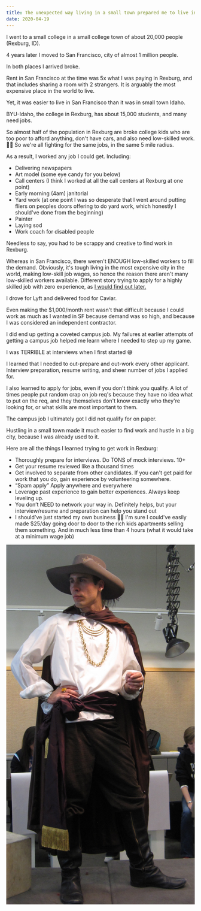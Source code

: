 ```yaml
---
title: The unexpected way living in a small town prepared me to live in San Francisco
date: 2020-04-19
---
```


I went to a small college in a small college town of about 20,000 people (Rexburg, ID).

4 years later I moved to San Francisco, city of almost 1 million people.

In both places I arrived broke.

Rent in San Francisco at the time was 5x what I was paying in Rexburg, and that includes sharing a room with 2 strangers. It is arguably the most expensive place in the world to live.

Yet, it was easier to live in San Francisco than it was in small town Idaho.

BYU-Idaho, the college in Rexburg, has about 15,000 students, and many need jobs.

So almost half of the population in Rexburg are broke college kids who are too poor to afford anything, don't have cars, and also need low-skilled work. 🤦‍♂️ So we're all fighting for the same jobs, in the same 5 mile radius.

As a result, I worked any job I could get. Including:
* Delivering newspapers
* Art model (some eye candy for you below)
* Call centers (I think I worked at all the call centers at Rexburg at one point)
* Early morning (4am) janitorial
* Yard work (at one point I was so desperate that I went around putting fliers on peoples doors offering to do yard work, which honestly I should've done from the beginning)
* Painter
* Laying sod
* Work coach for disabled people

Needless to say, you had to be scrappy and creative to find work in Rexburg.

Whereas in San Francisco, there weren't ENOUGH low-skilled workers to fill the demand. Obviously, it's tough living in the most expensive city in the world, making low-skill job wages, so hence the reason there aren't many low-skilled workers available. Different story trying to apply for a highly skilled job with zero experience, as [I would find out later.](https://www.adrianhorning.com/how-i-got-a-job-as-a-software-engineer-after-moving-to-san-francisco-with-no-job-1500-and-no-programming-experience/)

I drove for Lyft and delivered food for Caviar.

Even making the $1,000/month rent wasn't that difficult because I could work as much as I wanted in SF because demand was so high, and because I was considered an independent contractor.

I did end up getting a coveted campus job. My failures at earlier attempts of getting a campus job helped me learn where I needed to step up my game.

I was TERRIBLE at interviews when I first started 😅

I learned that I needed to out-prepare and out-work every other applicant. Interview preparation, resume writing, and sheer number of jobs I applied for.

I also learned to apply for jobs, even if you don't think you qualify. A lot of times people put random crap on job req's because they have no idea what to put on the req, and they themselves don't know exactly who they're looking for, or what skills are most important to them.

The campus job I ultimately got I did not qualify for on paper.

Hustling in a small town made it much easier to find work and hustle in a big city, because I was already used to it.

Here are all the things I learned trying to get work in Rexburg:
* Thoroughly prepare for interviews. Do TONS of mock interviews. 10+
* Get your resume reviewed like a thousand times
* Get involved to separate from other candidates. If you can't get paid for work that you do, gain experience by volunteering somewhere. 
* “Spam apply” Apply anywhere and everywhere
* Leverage past experience to gain better experiences. Always keep leveling up.
* You don’t NEED to network your way in. Definitely helps, but your interview/resume and preparation can help you stand out
* I should've just started my own business 🤷‍♂️ I'm sure I could've easily made $25/day going door to door to the rich kids apartments selling them something. And in much less time than 4 hours (what it would take at a minimum wage job)

![pirate](../../assets/pirate.jpg)